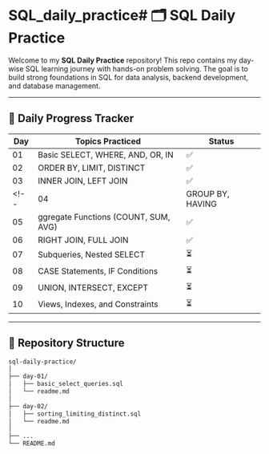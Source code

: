 # SQL_daily_practice# 🗂️ SQL Daily Practice

Welcome to my **SQL Daily Practice** repository! This repo contains my day-wise SQL learning journey with hands-on problem solving. The goal is to build strong foundations in SQL for data analysis, backend development, and database management.

---

## 📅 Daily Progress Tracker

| Day | Topics Practiced                         | Status |
|-----|------------------------------------------|--------|
| 01  | Basic SELECT, WHERE, AND, OR, IN         | ✅     |
| 02  | ORDER BY, LIMIT, DISTINCT                | ✅     |
| 03  | INNER JOIN, LEFT JOIN                    | ✅     |
<!--| 04  | GROUP BY, HAVING                     | ✅     |
| 05  | ggregate Functions (COUNT, SUM, AVG)     | ✅     |
| 06  | RIGHT JOIN, FULL JOIN                    | ✅     |
| 07  | Subqueries, Nested SELECT                | ⏳     |
| 08  | CASE Statements, IF Conditions           | ⏳     |
| 09  | UNION, INTERSECT, EXCEPT                 | ⏳     |
| 10  | Views, Indexes, and Constraints          | ⏳     | -->

---

## 📁 Repository Structure

```bash
sql-daily-practice/
│
├── day-01/
│   ├── basic_select_queries.sql
│   └── readme.md
│
├── day-02/
│   ├── sorting_limiting_distinct.sql
│   └── readme.md
│
├── ...
└── README.md

